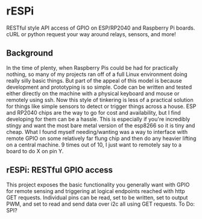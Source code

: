 # rESPi
RESTful style API access of GPIO on ESP/RP2040 and Raspberry Pi boards. cURL or python request your way around relays, sensors, and more!

## Background
In the time of plenty, when Raspberry Pis could be had for practically nothing, so many of my projects ran off of a full Linux environment doing really silly basic things. But part of the appeal of this model is because development and prototyping is so simple. Code can be written and tested either directly on the machine with a physical keyboard and mouse or remotely using ssh.
Now this style of tinkering is less of a practical solution for things like simple sensors to detect or trigger things across a house. ESP and RP2040 chips are the way to go for cost and availability, but I find developing for them can be a hassle. This is especially if you're incredibly stingy and want the most bare metal version of the esp8266 so it is tiny and cheap. What I found myself needing/wanting was a way to interface with remote GPIO on some relatively far flung chip and then do any heavier lifting on a central machine. 9 times out of 10, I just want to remotely say to a board to do X on pin Y.

## rESPi: RESTful GPIO access

This project exposes the basic functionality you generally want with GPIO for remote sensing and triggering at logical endpoints reached with http GET requests.
Individual pins can be read, set to be written, set to output PWM, and set to read and send data over i2c all using GET requests. To Do: SPI?
